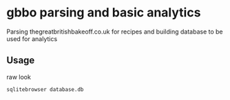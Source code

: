 # gbbo parsing and basic analytics
Parsing thegreatbritishbakeoff.co.uk for recipes and building database to be used for analytics

## Usage

raw look

    sqlitebrowser database.db
